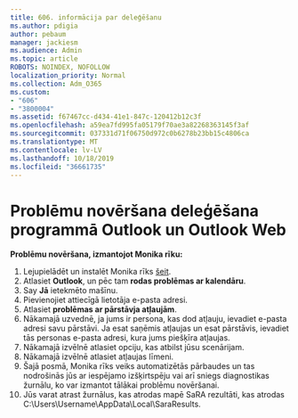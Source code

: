 ```yaml
---
title: 606. informācija par deleģēšanu
ms.author: pdigia
author: pebaum
manager: jackiesm
ms.audience: Admin
ms.topic: article
ROBOTS: NOINDEX, NOFOLLOW
localization_priority: Normal
ms.collection: Adm_O365
ms.custom:
- "606"
- "3800004"
ms.assetid: f67467cc-d434-41e1-847c-120412b12c3f
ms.openlocfilehash: a59ea7fd995fa05179f70ae3a82268363145f3af
ms.sourcegitcommit: 037331d71f06750d972c0b6278b23bb15c4806ca
ms.translationtype: MT
ms.contentlocale: lv-LV
ms.lasthandoff: 10/18/2019
ms.locfileid: "36661735"
---
```

# <a name="troubleshooting-delegation-in-outlook-and-outlook-on-the-web"></a>Problēmu novēršana deleģēšana programmā Outlook un Outlook Web

**Problēmu novēršana, izmantojot Monika rīku:**

1. Lejupielādēt un instalēt Monika rīks [šeit](https://aka.ms/SaRA-SkypeForBusinessSignIn).
1. Atlasiet **Outlook**, un pēc tam **rodas problēmas ar kalendāru**.
1. Say **Jā** ietekmēto mašīnu.
1. Pievienojiet attiecīgā lietotāja e-pasta adresi.
1. Atlasiet **problēmas ar pārstāvja atļaujām**.
1. Nākamajā uzvednē, ja jums ir persona, kas dod atļauju, ievadiet e-pasta adresi savu pārstāvi. Ja esat saņēmis atļaujas un esat pārstāvis, ievadiet tās personas e-pasta adresi, kura jums piešķīra atļaujas.
1. Nākamajā izvēlnē atlasiet opciju, kas atbilst jūsu scenārijam.
1. Nākamajā izvēlnē atlasiet atļaujas līmeni.
1. Šajā posmā, Monika rīks veiks automatizētās pārbaudes un tas nodrošinās jūs ar iespējamo izšķirtspēju vai arī sniegs diagnostikas žurnālu, ko var izmantot tālākai problēmu novēršanai.
1. Jūs varat atrast žurnālus, kas atrodas mapē SaRA rezultāti, kas atrodas C:\Users\Username\AppData\Local\SaraResults.
